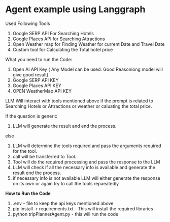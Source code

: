 **Agent example using Langgraph**
==============================

Used Following Tools
  1) Google SERP API For Searching Hotels
  2) Google Places API for Searching Attractions
  3) Open Weather map for Finding Weather for current Date and Travel Date
  4) Custom tool for Calculating the Total hotel price

What you need to run the Code:

1) Open AI API Key ( Any Model can be used. Good Reasoniong model will give good result)
2) Google SERP API KEY
3) Google Places API KEY
4) OPEN WeatherMap API KEY



LLM Will interact with tools mentioned above if the prompt is related to Searching Hotels or Attractions or weather or caluating the total price.

If the question is generic

  1)  LLM will generate the result and end the process.

else
  1) LLM will determine the tools required and pass the arguments required for the tool.
  2) call will be transferred to Tool. 
  3) Tool will do the required processing and pass the response to the LLM
  4) LLM will check if all the necessary info is available and generate the result end the process.
  5) if necessary info is not available LLM will either generate the response on its own or again try to call the tools repaeatedly

**How to Run the Code**
1) .env  - file to keep the api keys mentioned above
2) pip install -r requirements.txt - This will install the required libraries
3) python tripPlannerAgent.py - this will run the code
